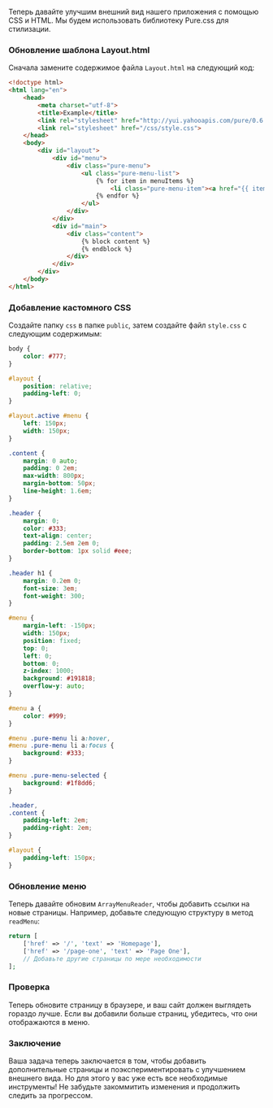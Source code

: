 
Теперь давайте улучшим внешний вид нашего приложения с помощью CSS и HTML. Мы будем использовать библиотеку Pure.css для стилизации.

### Обновление шаблона Layout.html

Сначала замените содержимое файла `Layout.html` на следующий код:

```html
<!doctype html>
<html lang="en">
    <head>
        <meta charset="utf-8">
        <title>Example</title>
        <link rel="stylesheet" href="http://yui.yahooapis.com/pure/0.6.0/pure-min.css">
        <link rel="stylesheet" href="/css/style.css">
    </head>
    <body>
        <div id="layout">
            <div id="menu">
                <div class="pure-menu">
                    <ul class="pure-menu-list">
                        {% for item in menuItems %}
                            <li class="pure-menu-item"><a href="{{ item['href'] }}" class="pure-menu-link">{{ item['text'] }}</a></li>
                        {% endfor %}
                    </ul>
                </div>
            </div>
            <div id="main">
                <div class="content">
                    {% block content %}
                    {% endblock %}
                </div>
            </div>
        </div>
    </body>
</html>
```

### Добавление кастомного CSS

Создайте папку `css` в папке `public`, затем создайте файл `style.css` с следующим содержимым:

```css
body {
    color: #777;
}

#layout {
    position: relative;
    padding-left: 0;
}

#layout.active #menu {
    left: 150px;
    width: 150px;
}

.content {
    margin: 0 auto;
    padding: 0 2em;
    max-width: 800px;
    margin-bottom: 50px;
    line-height: 1.6em;
}

.header {
    margin: 0;
    color: #333;
    text-align: center;
    padding: 2.5em 2em 0;
    border-bottom: 1px solid #eee;
}

.header h1 {
    margin: 0.2em 0;
    font-size: 3em;
    font-weight: 300;
}

#menu {
    margin-left: -150px;
    width: 150px;
    position: fixed;
    top: 0;
    left: 0;
    bottom: 0;
    z-index: 1000; 
    background: #191818;
    overflow-y: auto;
}

#menu a {
    color: #999;
}

#menu .pure-menu li a:hover,
#menu .pure-menu li a:focus {
    background: #333;
}

#menu .pure-menu-selected {
    background: #1f8dd6;
}

.header,
.content {
    padding-left: 2em;
    padding-right: 2em;
}

#layout {
    padding-left: 150px;
}
```

### Обновление меню

Теперь давайте обновим `ArrayMenuReader`, чтобы добавить ссылки на новые страницы. Например, добавьте следующую структуру в метод `readMenu`:

```php
return [
    ['href' => '/', 'text' => 'Homepage'],
    ['href' => '/page-one', 'text' => 'Page One'],
    // Добавьте другие страницы по мере необходимости
];
```

### Проверка

Теперь обновите страницу в браузере, и ваш сайт должен выглядеть гораздо лучше. Если вы добавили больше страниц, убедитесь, что они отображаются в меню.

### Заключение

Ваша задача теперь заключается в том, чтобы добавить дополнительные страницы и поэкспериментировать с улучшением внешнего вида. Но для этого у вас уже есть все необходимые инструменты! Не забудьте закоммитить изменения и продолжить следить за прогрессом.